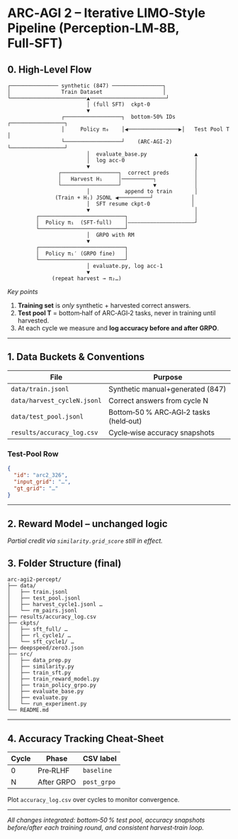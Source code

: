 # ARC‑AGI 2 – Iterative LIMO‑Style Pipeline (Perception‑LM‑8B, Full‑SFT)


## 0. High‑Level Flow

```text
┌─────────────── synthetic (847) ────────────────┐
│                Train Dataset                   │
└────────────────────────▲────────────────────────┘
                         │ (full SFT)  ckpt‑0
                         ▼
                 ┌──────────────────┐  bottom‑50% IDs  ┌─────────────────┐
                 │     Policy π₀    │◀────────────────▶│   Test Pool T   │
                 └──────────────────┘    (ARC‑AGI‑2)   └─────────────────┘
                         │  evaluate_base.py               ▲
                         │  log acc‑0                      │
                         ▼                                 │
                ┌──────────────────┐  correct preds        │
                │   Harvest H₁     │──────────┐            │
                └──────────────────┘          ▼            │
                         │           append to train       │
               (Train + H₁) JSONL ◀──────────┘            │
                         │  SFT resume ckpt‑0             │
                         ▼                                 │
         ┌───────────────────────────┐                     │
         │  Policy π₁  (SFT‑full)    │―――――――――――――――――――――┘
         └───────────────────────────┘
                         │  GRPO with RM
                         ▼
         ┌───────────────────────────┐
         │  Policy π₁′ (GRPO fine)   │
         └───────────────────────────┘
                         │ evaluate.py, log acc‑1
                         ▼
              (repeat harvest → π₂…)
```

*Key points*

1. **Training set** is *only* synthetic + harvested correct answers.
2. **Test pool T** = bottom‑half of ARC‑AGI‑2 tasks, never in training until harvested.
3. At each cycle we measure and **log accuracy before and after GRPO**.

---

## 1. Data Buckets & Conventions

| File                        | Purpose                                |
| --------------------------- | -------------------------------------- |
| `data/train.jsonl`          | Synthetic manual+generated (847)       |
| `data/harvest_cycleN.jsonl` | Correct answers from cycle N           |
| `data/test_pool.jsonl`      | Bottom‑50 % ARC‑AGI‑2 tasks (held‑out) |
| `results/accuracy_log.csv`  | Cycle‑wise accuracy snapshots          |

### Test‑Pool Row

```json
{
  "id": "arc2_326",
  "input_grid": "…",
  "gt_grid": "…"
}
```

---



## 2. Reward Model – unchanged logic

*Partial credit via `similarity.grid_score` still in effect.*


## 3. Folder Structure (final)

```
arc‑agi2‑percept/
├── data/
│   ├── train.jsonl
│   ├── test_pool.jsonl
│   ├── harvest_cycle1.jsonl …
│   └── rm_pairs.jsonl
├── results/accuracy_log.csv
├── ckpts/
│   ├── sft_full/ …
│   ├── rl_cycle1/ …
│   └── sft_cycle1/ …
├── deepspeed/zero3.json
├── src/
│   ├── data_prep.py
│   ├── similarity.py
│   ├── train_sft.py
│   ├── train_reward_model.py
│   ├── train_policy_grpo.py
│   ├── evaluate_base.py
│   ├── evaluate.py
│   └── run_experiment.py
└── README.md
```

---

## 4. Accuracy Tracking Cheat‑Sheet

| Cycle | Phase      | CSV label   |
| ----- | ---------- | ----------- |
| 0     | Pre‑RLHF   | `baseline`  |
| N     | After GRPO | `post_grpo` |

Plot `accuracy_log.csv` over cycles to monitor convergence.

---

*All changes integrated: bottom‑50 % test pool, accuracy snapshots before/after each training round, and consistent harvest‑train loop.*
